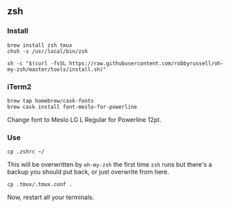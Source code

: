 ## zsh

### Install

```shell
brew install zsh tmux
chsh -s /usr/local/bin/zsh
```

```shell
sh -c "$(curl -fsSL https://raw.githubusercontent.com/robbyrussell/oh-my-zsh/master/tools/install.sh)"
```

### iTerm2

```shell
brew tap homebrew/cask-fonts
brew cask install font-meslo-for-powerline
```

Change font to Meslo LG L Regular for Powerline 12pt.

### Use

```shell
cp .zshrc ~/
```

This will be overwritten by `oh-my-zsh`  the first time `zsh` runs but there's a backup you should put back, or just overwrite from here.

```shell
cp .tmux/.tmux.conf .
```

Now, restart all your terminals.
